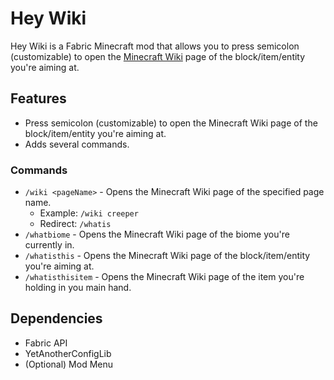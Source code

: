 # Hey Wiki

Hey Wiki is a Fabric Minecraft mod that allows you to press semicolon (customizable) to open
the [Minecraft Wiki](https://minecraft.wiki/) page of the block/item/entity you're aiming at.

## Features

- Press semicolon (customizable) to open the Minecraft Wiki page of the block/item/entity you're aiming at.
- Adds several commands.

### Commands

- `/wiki <pageName>` - Opens the Minecraft Wiki page of the specified page name.
    - Example: `/wiki creeper`
    - Redirect: `/whatis`
- `/whatbiome` - Opens the Minecraft Wiki page of the biome you're currently in.
- `/whatisthis` - Opens the Minecraft Wiki page of the block/item/entity you're aiming at.
- `/whatisthisitem` - Opens the Minecraft Wiki page of the item you're holding in you main hand.

## Dependencies

- Fabric API
- YetAnotherConfigLib
- (Optional) Mod Menu
